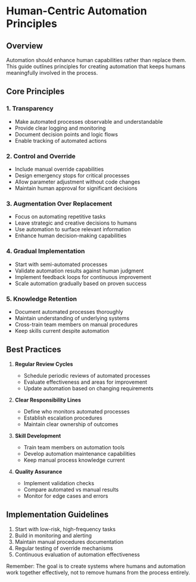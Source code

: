 
# Human-Centric Automation Principles

## Overview

Automation should enhance human capabilities rather than replace them. This guide outlines principles for creating automation that keeps humans meaningfully involved in the process.

## Core Principles

### 1. Transparency
- Make automated processes observable and understandable
- Provide clear logging and monitoring
- Document decision points and logic flows
- Enable tracking of automated actions

### 2. Control and Override
- Include manual override capabilities
- Design emergency stops for critical processes
- Allow parameter adjustment without code changes
- Maintain human approval for significant decisions

### 3. Augmentation Over Replacement
- Focus on automating repetitive tasks
- Leave strategic and creative decisions to humans
- Use automation to surface relevant information
- Enhance human decision-making capabilities

### 4. Gradual Implementation
- Start with semi-automated processes
- Validate automation results against human judgment
- Implement feedback loops for continuous improvement
- Scale automation gradually based on proven success

### 5. Knowledge Retention
- Document automated processes thoroughly
- Maintain understanding of underlying systems
- Cross-train team members on manual procedures
- Keep skills current despite automation

## Best Practices

1. **Regular Review Cycles**
   - Schedule periodic reviews of automated processes
   - Evaluate effectiveness and areas for improvement
   - Update automation based on changing requirements

2. **Clear Responsibility Lines**
   - Define who monitors automated processes
   - Establish escalation procedures
   - Maintain clear ownership of outcomes

3. **Skill Development**
   - Train team members on automation tools
   - Develop automation maintenance capabilities
   - Keep manual process knowledge current

4. **Quality Assurance**
   - Implement validation checks
   - Compare automated vs manual results
   - Monitor for edge cases and errors

## Implementation Guidelines

1. Start with low-risk, high-frequency tasks
2. Build in monitoring and alerting
3. Maintain manual procedures documentation
4. Regular testing of override mechanisms
5. Continuous evaluation of automation effectiveness

Remember: The goal is to create systems where humans and automation work together effectively, not to remove humans from the process entirely.
